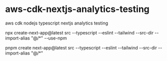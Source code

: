 # aws-cdk-nextjs-analytics-testing
aws cdk nodejs typescript nextjs analytics testing

npx create-next-app@latest src --typescript --eslint --tailwind --src-dir --import-alias "@/*" --use-npm


pnpm create next-app@latest src --typescript --eslint --tailwind --src-dir --import-alias "@/*"